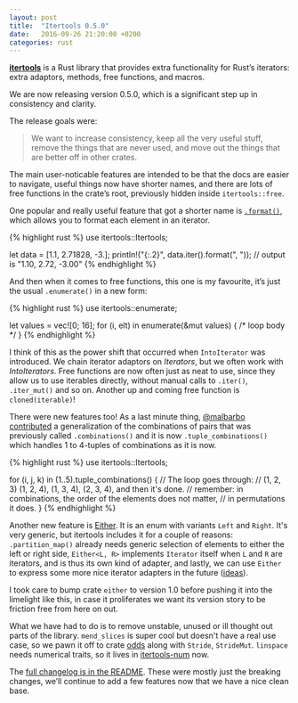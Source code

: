 ```yaml
---
layout: post
title:  "Itertools 0.5.0"
date:   2016-09-26 21:20:00 +0200
categories: rust
---
```


[**itertools**][1] is a Rust library that provides extra functionality
for Rust’s iterators: extra adaptors, methods, free functions, and macros.

We are now releasing version 0.5.0, which is a significant step up in consistency
and clarity.

[1]: https://crates.io/crates/itertools

The release goals were:

> We want to increase consistency, keep all the very useful stuff, remove the
> things that are never used, and move out the things that are better off in
> other crates.

The main user-noticable features are intended to be that the docs are easier to
navigate, useful things now have shorter names, and there are lots of free
functions in the crate’s root, previously hidden inside `itertools::free`.

One popular and really useful feature that got a shorter name is
[`.format()`][2], which allows you to format each element in an iterator.

{% highlight rust %}
use itertools::Itertools;

let data = [1.1, 2.71828, -3.];
println!("{:.2}", data.iter().format(", "));
// output is "1.10, 2.72, -3.00"
{% endhighlight %}

[2]: https://bluss.github.io/rust-itertools/doc/itertools/trait.Itertools.html#method.format

And then when it comes to free functions, this one is my favourite, it’s
just the usual `.enumerate()` in a new form:

{% highlight rust %}
use itertools::enumerate;

let values = vec![0; 16];
for (i, elt) in enumerate(&mut values) {
    /* loop body */
}
{% endhighlight %}

I think of this as the power shift that occurred when `IntoIterator` was introduced.
We chain iterator adaptors on *Iterators*, but we often work with *IntoIterators*.
Free functions are now often just as neat to use, since they allow us to use
iterables directly, without manual calls to `.iter()`, `.iter_mut()` and so on.
Another up and coming free function is `cloned(iterable)`!

There were new features too! As a last minute thing, [@malbarbo contributed][151]
a generalization of the combinations of pairs that was previously called
`.combinations()` and it is now `.tuple_combinations()` which handles 1 to 4-tuples
of combinations as it is now.

[151]: https://github.com/bluss/rust-itertools/pull/151

{% highlight rust %}
use itertools::Itertools;

for (i, j, k) in (1..5).tuple_combinations() {
    // The loop goes through:
    // (1, 2, 3) (1, 2, 4), (1, 3, 4), (2, 3, 4), and then it's done.
    // remember: in combinations, the order of the elements does not matter,
    // in permutations it does.
}
{% endhighlight %}

Another new feature is [Either][either]. It is an enum with variants `Left` and
`Right`. It's very generic, but itertools includes it for a couple of reasons:
`.partition_map()` already needs generic selection of elements to either the
left or right side, `Either<L, R>` implements `Iterator` itself when `L` and
`R` are iterators, and is thus its own kind of adapter, and lastly, we can use
`Either` to express some more nice iterator adapters in the future
([ideas][bug]).

I took care to bump crate `either` to version 1.0 before pushing it into the
limelight like this, in case it proliferates we want its version story to be
friction free from here on out.

[either]: https://crates.io/crates/either
[bug]: https://github.com/bluss/rust-itertools/issues/129

What we have had to do is to remove unstable, unused or ill thought out parts
of the library. `mend_slices` is super cool but doesn't have a real use case,
so we pawn it off to crate [odds][odds] along with `Stride`, `StrideMut`.
`linspace` needs numerical traits, so it lives in [itertools-num][in] now.

The [full changelog is in the README][chl]. These were mostly just the breaking
changes, we’ll continue to add a few features now that we have a nice clean
base.

[odds]: https://crates.io/crates/odds
[in]: https://crates.io/crates/itertools-num
[chl]: https://github.com/bluss/rust-itertools#recent-changes
